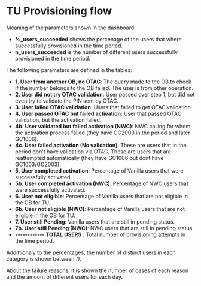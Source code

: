 # TU Provisioning flow
Meaning of the parameters shown in the dashboard:

* **%_users_succeeded** shows the percenage of the users that where successfully provisioned in the time period.
* **n_users_succeeded** is the number of different users successfully provisioned in the time period.

The following parameters are defined in the tables:

* **1. User from another OB, no OTAC**: The query made to the OB to check if the number belongs to the OB failed. The user is from other operation.
* **2. User did not try OTAC validation**: User passed over step 1, but did not even try to validate the PIN sent by OTAC.
* **3. User failed OTAC validation**: Users that failed to get OTAC validation.
* **4. User passed OTAC but failed activation**: 	User that passed OTAC validation, but the activation failed.
* **4b. User validated but failed activation (NWC)**: NWC calling for whom the activation process failed (they have GC2003 in the period and later GC1006).
* **4c. User failed activation (No validation)**: These are users that in the period don't have validation via OTAC. These are users that are reattempted automatically (they have GC1006 but dont have GC1003/GC2003).
* **5. User completed activation**: Percentage of Vanilla users that were successfully activated.
* **5b. User completed activation (NWC)**: Percentage of NWC users that were successfully activated.
* **6. User not eligible**: Percentage of Vanilla users that are not eligible in the OB for TU.
* **6b. User not eligible (NWC)**: Percentage of Vanilla users that are not eligible in the OB for TU.
* **7. User still Pending**: Vanilla users that are still in pending status.
* **7b. User still Pending (NWC)**: NWC users that are still in pending status.
* **------------ TOTAL USERS** : Total number of provisioning attempts in the time period.

Addittionaly to the percentages, the number of distinct users in each category is shown between *()*.

About the failure reasons, it is shown the number of cases of each reason and the amount of different users for each day.
